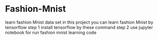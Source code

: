# Fashion-Mnist
learn fashion Mnist data set
in this project you can learn fashion Mnist by tensorflow
step 1
install tensorflow by these command
step 2 
use jupyter notebook for run fashion mnist learning code
